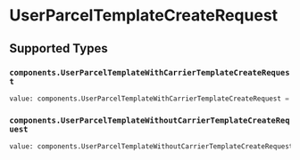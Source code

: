 # UserParcelTemplateCreateRequest


## Supported Types

### `components.UserParcelTemplateWithCarrierTemplateCreateRequest`

```python
value: components.UserParcelTemplateWithCarrierTemplateCreateRequest = /* values here */
```

### `components.UserParcelTemplateWithoutCarrierTemplateCreateRequest`

```python
value: components.UserParcelTemplateWithoutCarrierTemplateCreateRequest = /* values here */
```

